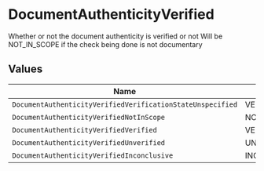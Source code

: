 # DocumentAuthenticityVerified

Whether or not the document authenticity is verified or not Will be NOT_IN_SCOPE if the check being done is not documentary


## Values

| Name                                                       | Value                                                      |
| ---------------------------------------------------------- | ---------------------------------------------------------- |
| `DocumentAuthenticityVerifiedVerificationStateUnspecified` | VERIFICATION_STATE_UNSPECIFIED                             |
| `DocumentAuthenticityVerifiedNotInScope`                   | NOT_IN_SCOPE                                               |
| `DocumentAuthenticityVerifiedVerified`                     | VERIFIED                                                   |
| `DocumentAuthenticityVerifiedUnverified`                   | UNVERIFIED                                                 |
| `DocumentAuthenticityVerifiedInconclusive`                 | INCONCLUSIVE                                               |